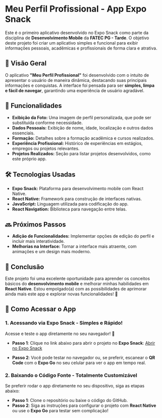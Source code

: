 # Meu Perfil Profissional - App Expo Snack

Este é o primeiro aplicativo desenvolvido no Expo Snack como parte da disciplina de **Desenvolvimento Mobile** da **FATEC PG - Tarde**. O objetivo deste projeto foi criar um aplicativo simples e funcional para exibir informações pessoais, acadêmicas e profissionais de forma clara e atrativa.

## 📌 Visão Geral
O aplicativo **"Meu Perfil Profissional"** foi desenvolvido com o intuito de apresentar o usuário de maneira dinâmica, destacando suas principais informações e conquistas. A interface foi pensada para ser **simples, limpa e fácil de navegar**, garantindo uma experiência de usuário agradável.

## 🚀 Funcionalidades
- **Exibição da Foto:** Uma imagem de perfil personalizada, que pode ser substituída conforme necessidade.
- **Dados Pessoais:** Exibição de nome, idade, localização e outros dados essenciais.
- **Formação:** Detalhes sobre a formação acadêmica e cursos realizados.
- **Experiência Profissional:** Histórico de experiências em estágios, empregos ou projetos relevantes.
- **Projetos Realizados:** Seção para listar projetos desenvolvidos, como este próprio app.

## 🛠️ Tecnologias Usadas
- **Expo Snack:** Plataforma para desenvolvimento mobile com React Native.
- **React Native:** Framework para construção de interfaces nativas.
- **JavaScript:** Linguagem utilizada para codificação do app.
- **React Navigation:** Biblioteca para navegação entre telas.

## 🔜 Próximos Passos
- **Adição de Funcionalidades:** Implementar opções de edição do perfil e incluir mais interatividade.
- **Melhorias na Interface:** Tornar a interface mais atraente, com animações e um design mais moderno.

## 🎯 Conclusão
Este projeto foi uma excelente oportunidade para aprender os conceitos básicos do **desenvolvimento mobile** e melhorar minhas habilidades em **React Native**. Estou empolgado(a) com as possibilidades de aprimorar ainda mais este app e explorar novas funcionalidades! 🚀


## 📲 **Como Acessar o App**

### 1. **Acessando via Expo Snack - Simples e Rápido!**
Acesse e teste o app diretamente no seu navegador! 🎉

- **Passo 1**: Clique no link abaixo para abrir o projeto no **Expo Snack**:
  [Abrir no Expo Snack](https://snack.expo.dev/)  

- **Passo 2**: Você pode testar no navegador ou, se preferir, escanear o **QR Code** com o **Expo Go** no seu celular para ver o app em tempo real.


### 2. **Baixando o Código Fonte - Totalmente Customizável**
Se preferir rodar o app diretamente no seu dispositivo, siga as etapas abaixo:

- **Passo 1**: Clone o repositório ou baixe o código do GitHub.
- **Passo 2**: Siga as instruções para configurar o projeto com **React Native** ou use o **Expo Go** para testar sem complicação!


